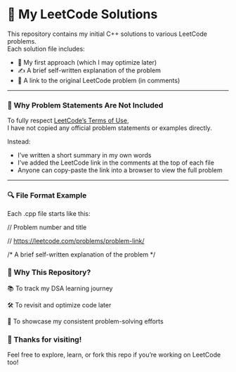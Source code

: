 # 📘 My LeetCode Solutions

This repository contains my initial C++ solutions to various LeetCode problems.  
Each solution file includes:
- 🧠 My first approach (which I may optimize later)
- ✍ A brief self-written explanation of the problem
- 🔗 A link to the original LeetCode problem (in comments)

---

### 🚫 Why Problem Statements Are Not Included

To fully respect [LeetCode’s Terms of Use](https://leetcode.com/terms/),  
I have not copied any official problem statements or examples directly.

Instead:
- I’ve written a short summary in my own words
- I’ve added the LeetCode link in the comments at the top of each file
- Anyone can copy-paste the link into a browser to view the full problem

---

### 🔍 File Format Example

Each .cpp file starts like this:

// Problem number and title

// https://leetcode.com/problems/problem-link/

/*
A brief self-written explanation of the problem
*/

### 🏁 Why This Repository?
📚 To track my DSA learning journey

🛠 To revisit and optimize code later

💼 To showcase my consistent problem-solving efforts

### 🙌 Thanks for visiting!
Feel free to explore, learn, or fork this repo if you’re working on LeetCode too!
